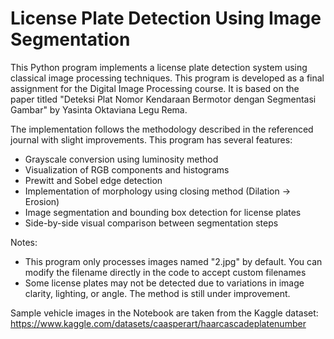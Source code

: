 # License Plate Detection Using Image Segmentation

This Python program implements a license plate detection system using classical image processing techniques. This program is developed as a final assignment for the Digital Image Processing course. It is based on the paper titled "Deteksi Plat Nomor Kendaraan Bermotor dengan Segmentasi Gambar" by Yasinta Oktaviana Legu Rema.

The implementation follows the methodology described in the referenced journal with slight improvements. This program has several features:

- Grayscale conversion using luminosity method
- Visualization of RGB components and histograms
- Prewitt and Sobel edge detection
- Implementation of morphology using closing method (Dilation -> Erosion)
- Image segmentation and bounding box detection for license plates
- Side-by-side visual comparison between segmentation steps

Notes:
- This program only processes images named "2.jpg" by default. You can modify the filename directly in the code to accept custom filenames
- Some license plates may not be detected due to variations in image clarity, lighting, or angle. The method is still under improvement.

Sample vehicle images in the Notebook are taken from the Kaggle dataset: https://www.kaggle.com/datasets/caasperart/haarcascadeplatenumber